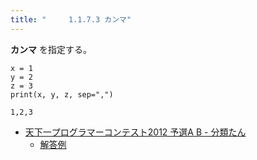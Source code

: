 ```yaml
---
title: "　　　1.1.7.3 カンマ"
---
```


**カンマ** を指定する。

```python:サンプルコード
x = 1
y = 2
z = 3
print(x, y, z, sep=",")
```

```text:実行結果
1,2,3
```

- [天下一プログラマーコンテスト2012 予選A B - 分類たん](https://atcoder.jp/contests/tenka1-2012-qualA/tasks/tenka1_2012_qualA_2)
    - [解答例](https://atcoder.jp/contests/tenka1-2012-qualA/submissions/15104290)